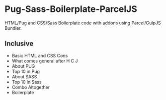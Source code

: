 # Pug-Sass-Boilerplate-ParcelJS
HTML/Pug and CSS/Sass Boilerplate code with addons using Parcel/GulpJS Bundler.

## Inclusive
- Basic HTML and CSS Cons
- What comes general after H C J
- About PUG
- Top 10 in Pug
- About SASS
- Top 10 in Sass
- Combo Altogether
- Boilerplate